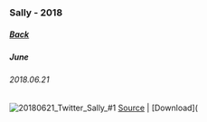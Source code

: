 ### Sally - 2018
##### [Back](AmakiSally.md)

##### June
###### 2018.06.21
![20180621_Twitter_Sally_#1](../../../Album/AmakiSally/June2018/20180621_Twitter_Sally_%231.PNG)
[Source](https://twitter.com/sally_amaki/status/1009649083638693889) | [Download](
